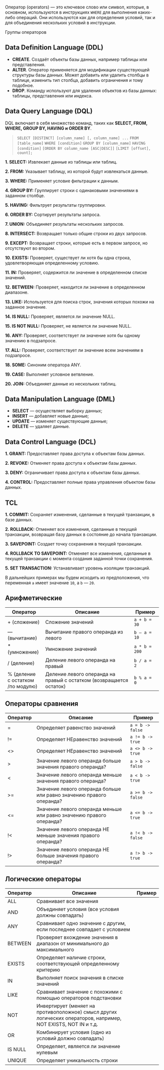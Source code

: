 Оператор (operators) — это ключевое слово или символ, которые, в основном, используются в инструкциях `WHERE` для выполнения каких-либо операций. Они используются как для определения условий, так и для объединения нескольких условий в инструкции.


Группы операторов 

## Data Definition Language (DDL)

- **CREATE**. Создаёт объекты базы данных, например таблицы или представления.
- **ALTER**. Оператор применяется для модификации существующей структуры базы данных. Может добавить или удалить столбцы в таблице, изменить тип столбца, добавить ограничения и тому подобное. 
- **DROP**. Команду используют для удаления объектов из базы данных: таблицы, представления или индекса.

## Data Query Language (DQL)

DQL включает в себя множество команд, таких как **SELECT, FROM, WHERE, GROUP BY, HAVING и ORDER BY**.


>`SELECT [DISTINCT] [column_name] [, column_name] ...`
 `FROM [table_name]`
 `WHERE [condition]`
 `GROUP BY [column_name]`
 `HAVING [condition]`
 `[ORDER BY column_name [ASC|DESC]]`
 `[LIMIT [offset], count];`


**1. SELECT:** Извлекает данные из таблицы или таблиц.

**2. FROM:** Указывает таблицу, из которой будут извлекаться данные.

**3. WHERE:** Применяет условие фильтрации к данным.

**4. GROUP BY:** Группирует строки с одинаковыми значениями в заданном столбце.

**5. HAVING:** Фильтрует результаты группировки.

**6. ORDER BY:** Сортирует результаты запроса.

**7. UNION:** Объединяет результаты нескольких запросов.

**8. INTERSECT:** Возвращает только общие строки из двух запросов.

**9. EXCEPT:** Возвращает строки, которые есть в первом запросе, но отсутствуют во втором.

**10. EXISTS:** Проверяет, существует ли хотя бы одна строка, удовлетворяющая определенному условию.

**11. IN:** Проверяет, содержится ли значение в определенном списке значений.

**12. BETWEEN:** Проверяет, находится ли значение в определенном диапазоне.

**13. LIKE:** Используется для поиска строк, значения которых похожи на заданное значение.

**14. IS NULL:** Проверяет, является ли значение NULL.

**15. IS NOT NULL:** Проверяет, не является ли значение NULL.

**16. ANY:** Проверяет, соответствует ли значение хотя бы одному значению в подзапросе.

**17. ALL:** Проверяет, соответствует ли значение всем значениям в подзапросе.

**18. SOME:** Синоним оператора ANY.

**19. CASE:** Выполняет условное ветвление.

**20. JOIN:** Объединяет данные из нескольких таблиц.



## Data Manipulation Language (DML)


- **SELECT** — осуществляет выборку данных;
- **INSERT** — добавляет новые данные;
- **UPDATE** — изменяет существующие данные; 
- **DELETE** — удаляет данные. 

## Data Control Language (DCL)

**1. GRANT:** Предоставляет права доступа к объектам базы данных.

**2. REVOKE:** Отменяет права доступа к объектам базы данных.

**3. DENY:** Ограничивает права доступа к объектам базы данных.

**4. CONTROL:** Предоставляет полные права управления объектом базы данных.


## TCL

**1. COMMIT:** Сохраняет изменения, сделанные в текущей транзакции, в базе данных.

**2. ROLLBACK:** Отменяет все изменения, сделанные в текущей транзакции, возвращая базу данных в состояние до начала транзакции.

**3. SAVEPOINT:** Создает точку сохранения в текущей транзакции.

**4. ROLLBACK TO SAVEPOINT:** Отменяет все изменения, сделанные в текущей транзакции с момента создания заданной точки сохранения.

**5. SET TRANSACTION:** Устанавливает уровень изоляции транзакций.







В дальнейших примерах мы будем исходить из предположения, что переменная `a` имеет значение `10`, а `b` — `20`.
## Арифметические

| Оператор                                 | Описание                                                            | Пример        |
| ---------------------------------------- | ------------------------------------------------------------------- | ------------- |
| + (сложение)                             | Сложение значений                                                   | `a + b = 30`  |
| — (вычитание)                            | Вычитание правого операнда из левого                                | `b — a = 10`  |
| * (умножение)                            | Умножение значений                                                  | `a * b = 200` |
| / (деление)                              | Деление левого операнда на правый                                   | `b / a = 2`   |
| % (деление <br>с остатком<br>/по модулю) | Деление левого операнда на правый с остатком (возвращается остаток) | `b % a = 0`   |
## Операторы сравнения

| Оператор | Описание                                                             | Пример          |
| -------- | -------------------------------------------------------------------- | --------------- |
| =        | Определяет равенство значений                                        | `a = b -> false`  |
| !=       | Определяет НЕравенство значений                                      | `a != b -> true`  |
| <>       | Определяет НЕравенство значений                                      | `a <> b -> true`  |
| >        | Значение левого операнда больше значения правого операнда?           | `a > b -> false`  |
| <        | Значение левого операнда меньше значения правого операнда?           | `a < b -> true`   |
| >=       | Значение левого операнда больше или равно значению правого операнда? | `a >= b -> false` |
| <=       | Значение левого операнда меньше или равно значению правого операнда? | `a <= b -> true`  |
| !<       | Значение левого операнда НЕ меньше значения правого операнда?        | `a !< b -> false` |
| !>       | Значение левого операнда НЕ больше значения правого операнда?        | `a !> b -> true`  |
## Логические операторы

| Оператор | Описание                                                                                                        | Пример |
| -------- | --------------------------------------------------------------------------------------------------------------- | ------ |
| ALL      | Сравнивает все значения                                                                                         |        |
| AND      | Объединяет условия (все условия должны совпадать)                                                               |        |
| ANY      | Сравнивает одно значение с другим, если последнее совпадает с условием                                          |        |
| BETWEEN  | Проверяет вхождение значения в диапазон от минимального до максимального                                        |        |
| EXISTS   | Определяет наличие строки, соответствующей определенному критерию                                               |        |
| IN       | Выполняет поиск значения в списке значений                                                                      |        |
| LIKE     | Сравнивает значение с похожими с помощью операторов подстановки                                                 |        |
| NOT      | Инвертирует (меняет на противоположное) смысл других логических операторов, например, NOT EXISTS, NOT IN и т.д. |        |
| OR       | Комбинирует условия (одно из условий должно совпадать)                                                          |        |
| IS NULL  | Определяет, является ли значение нулевым                                                                        |        |
| UNIQUE   | Определяет уникальность строки                                                                                  |        |